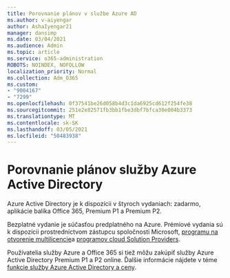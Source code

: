 ```yaml
---
title: Porovnanie plánov v službe Azure AD
ms.author: v-aiyengar
author: AshaIyengar21
manager: dansimp
ms.date: 03/04/2021
ms.audience: Admin
ms.topic: article
ms.service: o365-administration
ROBOTS: NOINDEX, NOFOLLOW
localization_priority: Normal
ms.collection: Adm_O365
ms.custom:
- "9004167"
- "7299"
ms.openlocfilehash: 0f37541be26d058b4d3c1da6925cd612f254fe38
ms.sourcegitcommit: 251e2e82571fb3bb1fbe3dbf7bfca30e004b3373
ms.translationtype: MT
ms.contentlocale: sk-SK
ms.lasthandoff: 03/05/2021
ms.locfileid: "50483938"
---
```

# <a name="azure-active-directory-plans-comparison"></a>Porovnanie plánov služby Azure Active Directory

Azure Active Directory je k dispozícii v štyroch vydaniach: zadarmo, aplikácie balíka Office 365, Premium P1 a Premium P2.

Bezplatné vydanie je súčasťou predplatného na Azure. Prémiové vydania sú k dispozícii prostredníctvom zástupcu spoločnosti Microsoft, [programu na otvorenie multilicencie](https://go.microsoft.com/fwlink/?linkid=2110873)a [programov cloud Solution Providers](https://go.microsoft.com/fwlink/?LinkId=614968&clcid=0x409).

Používatelia služby Azure a Office 365 si tiež môžu zakúpiť služby Azure Active Directory Premium P1 a P2 online. Ďalšie informácie nájdete v téme [funkcie služby Azure Active Directory a ceny](https://go.microsoft.com/fwlink/?linkid=2081447).
